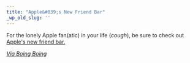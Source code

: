 ```yaml
---
title: "Apple&#039;s New Friend Bar"
_wp_old_slug: ''
---
```

<p>For the lonely Apple fan(atic) in your life (<em>cough</em>), be sure to check out <a href="http://www.theonion.com/video/new-apple-friend-bar-gives-customers-someone-to-ta,17693/">Apple's new friend bar.</p>
<p><em>Via <a href="http://www.boingboing.net/2010/07/08/onion-new-apple-stor.html">Boing Boing</a></em></p>
